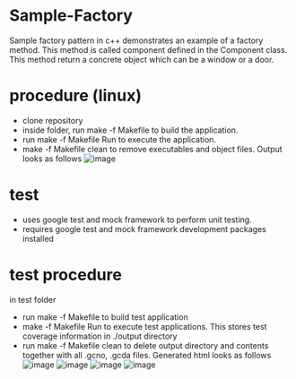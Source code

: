 # Sample-Factory
Sample factory pattern in c++
demonstrates an example of a factory method. This method is called component defined in the Component class. This method return a concrete object which can be a window or a door.
# procedure (linux)
- clone repository
- inside folder, run make -f Makefile to build the application.
- run make -f Makefile Run to execute the application.
- make -f Makefile clean to remove executables and object files.
  Output looks as follows
  ![image](https://github.com/O-Cube/Sample-Factory/assets/65163799/af11ce62-1edb-4354-9db0-a17e4760e2b4)
# test
  - uses google test and mock framework to perform unit testing.
  - requires google test and mock framework development packages installed
# test procedure
in test folder
  - run make -f Makefile to build test application
  - make -f Makefile Run to execute test applications. This stores test coverage information in ./output directory
  - run make -f Makefile clean to delete output directory and contents together with all .gcno, .gcda files.
Generated html looks as follows
![image](https://github.com/O-Cube/Sample-Factory/assets/65163799/0553e59e-d84d-48a8-8a77-cafa30073b30)
![image](https://github.com/O-Cube/Sample-Factory/assets/65163799/154a4ab8-96b9-4a3d-8f2c-b7b091c3d0c4)
![image](https://github.com/O-Cube/Sample-Factory/assets/65163799/7afaab4b-1fb4-4f03-b743-0c2bda3915da)
![image](https://github.com/O-Cube/Sample-Factory/assets/65163799/db110439-1aad-43ce-a3ae-22bdbcf459dc)





